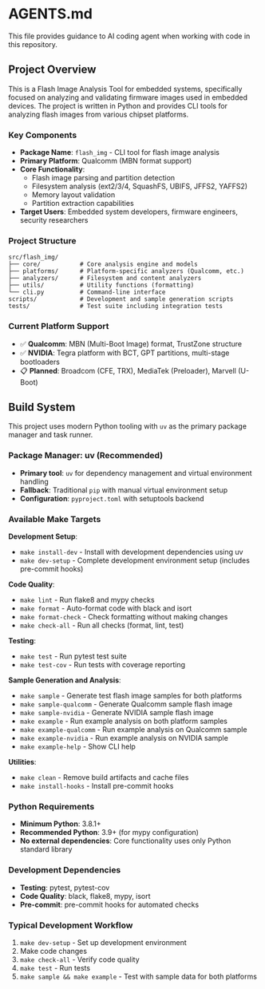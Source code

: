 # AGENTS.md

This file provides guidance to AI coding agent when working with code in this repository.

## Project Overview

This is a Flash Image Analysis Tool for embedded systems, specifically focused on analyzing and validating firmware images used in embedded devices. The project is written in Python and provides CLI tools for analyzing flash images from various chipset platforms.

### Key Components

- **Package Name**: `flash_img` - CLI tool for flash image analysis
- **Primary Platform**: Qualcomm (MBN format support)
- **Core Functionality**:
  - Flash image parsing and partition detection
  - Filesystem analysis (ext2/3/4, SquashFS, UBIFS, JFFS2, YAFFS2)
  - Memory layout validation
  - Partition extraction capabilities
- **Target Users**: Embedded system developers, firmware engineers, security researchers

### Project Structure

```
src/flash_img/
├── core/           # Core analysis engine and models
├── platforms/      # Platform-specific analyzers (Qualcomm, etc.)
├── analyzers/      # Filesystem and content analyzers
├── utils/          # Utility functions (formatting)
└── cli.py          # Command-line interface
scripts/            # Development and sample generation scripts
tests/              # Test suite including integration tests
```

### Current Platform Support

- ✅ **Qualcomm**: MBN (Multi-Boot Image) format, TrustZone structure
- ✅ **NVIDIA**: Tegra platform with BCT, GPT partitions, multi-stage bootloaders
- 📋 **Planned**: Broadcom (CFE, TRX), MediaTek (Preloader), Marvell (U-Boot)

## Build System

This project uses modern Python tooling with `uv` as the primary package manager and task runner.

### Package Manager: uv (Recommended)

- **Primary tool**: `uv` for dependency management and virtual environment handling
- **Fallback**: Traditional `pip` with manual virtual environment setup
- **Configuration**: `pyproject.toml` with setuptools backend

### Available Make Targets

**Development Setup**:
- `make install-dev` - Install with development dependencies using uv
- `make dev-setup` - Complete development environment setup (includes pre-commit hooks)

**Code Quality**:
- `make lint` - Run flake8 and mypy checks
- `make format` - Auto-format code with black and isort
- `make format-check` - Check formatting without making changes
- `make check-all` - Run all checks (format, lint, test)

**Testing**:
- `make test` - Run pytest test suite
- `make test-cov` - Run tests with coverage reporting

**Sample Generation and Analysis**:
- `make sample` - Generate test flash image samples for both platforms
- `make sample-qualcomm` - Generate Qualcomm sample flash image
- `make sample-nvidia` - Generate NVIDIA sample flash image
- `make example` - Run example analysis on both platform samples
- `make example-qualcomm` - Run example analysis on Qualcomm sample
- `make example-nvidia` - Run example analysis on NVIDIA sample
- `make example-help` - Show CLI help

**Utilities**:
- `make clean` - Remove build artifacts and cache files
- `make install-hooks` - Install pre-commit hooks

### Python Requirements

- **Minimum Python**: 3.8.1+
- **Recommended Python**: 3.9+ (for mypy configuration)
- **No external dependencies**: Core functionality uses only Python standard library

### Development Dependencies

- **Testing**: pytest, pytest-cov
- **Code Quality**: black, flake8, mypy, isort
- **Pre-commit**: pre-commit hooks for automated checks

### Typical Development Workflow

1. `make dev-setup` - Set up development environment
2. Make code changes
3. `make check-all` - Verify code quality
4. `make test` - Run tests
5. `make sample && make example` - Test with sample data for both platforms
